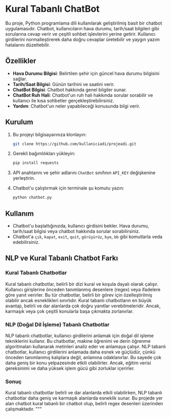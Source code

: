# Kural Tabanlı ChatBot

Bu proje, Python programlama dili kullanılarak geliştirilmiş basit bir chatbot uygulamasıdır. Chatbot, kullanıcıların hava durumu, tarih/saat bilgileri gibi sorularına cevap verir ve çeşitli sohbet işlevlerini yerine getirir. Kullanıcı girdilerini normalleştirerek daha doğru cevaplar üretebilir ve yaygın yazım hatalarını düzeltebilir.

## Özellikler

- **Hava Durumu Bilgisi**: Belirtilen şehir için güncel hava durumu bilgisini sağlar.
- **Tarih/Saat Bilgisi**: Günün tarihini ve saatini verir.
- **ChatBot Bilgisi**: Chatbot hakkında genel bilgiler sunar.
- **ChatBot Ruh Hali**: Chatbot'un ruh hali hakkında sorular sorabilir ve kullanıcı ile kısa sohbetler gerçekleştirebilirsiniz.
- **Yardım**: Chatbot'un neler yapabileceği konusunda bilgi verir.

## Kurulum

1. Bu projeyi bilgisayarınıza klonlayın:

    ```bash
    git clone https://github.com/kullaniciadi/projeadi.git
    ```

2. Gerekli bağımlılıkları yükleyin:

    ```bash
    pip install requests
    ```

3. API anahtarını ve şehir adlarını `ChatBot` sınıfının `API_KEY` değişkenine yerleştirin.

4. Chatbot'u çalıştırmak için terminale şu komutu yazın:

    ```bash
    python chatbot.py
    ```

## Kullanım

- Chatbot'u başlattığınızda, kullanıcı girdisini bekler. Hava durumu, tarih/saat bilgisi veya chatbot hakkında sorular sorabilirsiniz.
- Chatbot'a `çık`, `kapat`, `exit`, `quit`, `görüşürüz`, `bye`, `bb` gibi komutlarla veda edebilirsiniz.

## NLP ve Kural Tabanlı Chatbot Farkı

### Kural Tabanlı Chatbotlar

Kural tabanlı chatbotlar, belirli bir dizi kural ve koşula dayalı olarak çalışır. Kullanıcı girişlerine önceden tanımlanmış desenlere (regex) veya ifadelere göre yanıt verirler. Bu tür chatbotlar, belirli bir görev için özelleştirilmiş olabilir ancak esneklikleri sınırlıdır. Kural tabanlı chatbotların en büyük avantajı, belirli ve dar alanlarda çok doğru yanıtlar verebilmeleridir. Ancak, karmaşık veya çok çeşitli konularla başa çıkmakta zorlanırlar.

### NLP (Doğal Dil İşleme) Tabanlı Chatbotlar

NLP tabanlı chatbotlar, kullanıcı girdilerini anlamak için doğal dil işleme tekniklerini kullanır. Bu chatbotlar, makine öğrenimi ve derin öğrenme algoritmaları kullanarak metinleri analiz eder ve anlamaya çalışır. NLP tabanlı chatbotlar, kullanıcı girdilerini anlamada daha esnek ve güçlüdür, çünkü önceden tanımlanmış kalıplara değil, anlamına odaklanırlar. Bu sayede çok daha geniş bir konu yelpazesinde etkili olabilirler. Ancak, eğitim verisi gereksinimi ve daha yüksek işlem gücü gibi zorluklar içerirler.

### Sonuç

Kural tabanlı chatbotlar belirli ve dar alanlarda etkili olabilirken, NLP tabanlı chatbotlar daha geniş ve karmaşık alanlarda esneklik sunar. Bu projede yer alan chatbot kural tabanlı bir chatbot olup, belirli regex desenleri üzerinden çalışmaktadır.
"""
